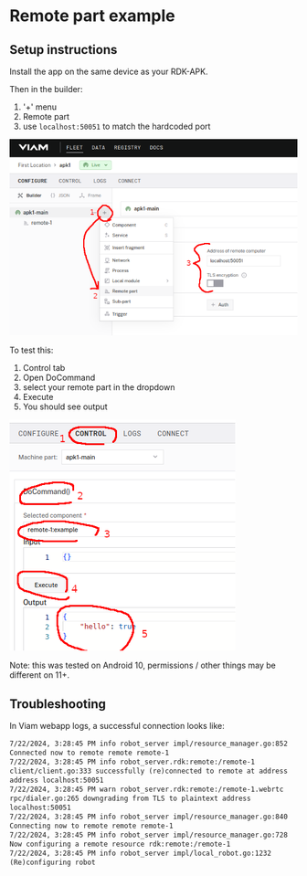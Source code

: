 # Remote part example

## Setup instructions

Install the app on the same device as your RDK-APK.

Then in the builder:

1. '+' menu
2. Remote part
3. use `localhost:50051` to match the hardcoded port

![setup.png](./setup.png)

To test this:

1. Control tab
2. Open DoCommand
3. select your remote part in the dropdown
4. Execute
5. You should see output

![generic.png](./generic.png)

Note: this was tested on Android 10, permissions / other things may be different on 11+.

## Troubleshooting

In Viam webapp logs, a successful connection looks like:

```log
7/22/2024, 3:28:45 PM info robot_server impl/resource_manager.go:852 Connected now to remote remote remote-1
7/22/2024, 3:28:45 PM info robot_server.rdk:remote:/remote-1 client/client.go:333 successfully (re)connected to remote at address address localhost:50051
7/22/2024, 3:28:45 PM warn robot_server.rdk:remote:/remote-1.webrtc rpc/dialer.go:265 downgrading from TLS to plaintext address localhost:50051
7/22/2024, 3:28:45 PM info robot_server impl/resource_manager.go:840 Connecting now to remote remote remote-1
7/22/2024, 3:28:45 PM info robot_server impl/resource_manager.go:728 Now configuring a remote resource rdk:remote:/remote-1
7/22/2024, 3:28:45 PM info robot_server impl/local_robot.go:1232 (Re)configuring robot
```
